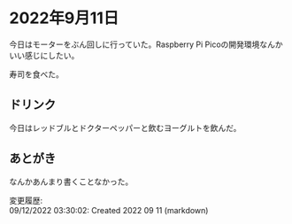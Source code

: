 # 2022年9月11日

今日はモーターをぶん回しに行っていた。Raspberry Pi Picoの開発環境なんかいい感じにしたい。

寿司を食べた。

## ドリンク

今日はレッドブルとドクターペッパーと飲むヨーグルトを飲んだ。

## あとがき

なんかあんまり書くことなかった。

変更履歴:  
09/12/2022 03:30:02: Created 2022 09 11 (markdown)  

